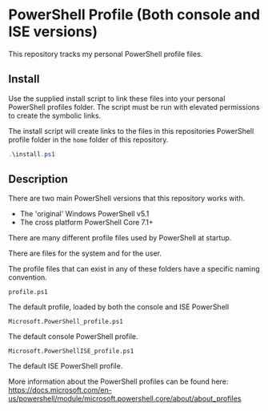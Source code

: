 # PowerShell Profile (Both console and ISE versions)
This repository tracks my personal PowerShell profile files.

## Install
Use the supplied install script to link these files into your personal
PowerShell profiles folder. The script must be run with elevated permissions to
create the symbolic links.

The install script will create links to the files in this repositories
PowerShell profile folder in the ```home``` folder of this repository.

```powershell
.\install.ps1
```

## Description
There are two main PowerShell versions that this repository works with.

- The 'original' Windows PowerShell v5.1
- The cross platform PowerShell Core 7.1+

There are many different profile files used by PowerShell at startup.

There are files for the system and for the user.

The profile files that can exist in any of these folders have a specific naming convention.

```profile.ps1```

The default profile, loaded by both the console and ISE PowerShell

```Microsoft.PowerShell_profile.ps1```

The default console PowerShell profile.

```Microsoft.PowerShellISE_profile.ps1```

The default ISE PowerShell profile.

More information about the PowerShell profiles can be found here:
https://docs.microsoft.com/en-us/powershell/module/microsoft.powershell.core/about/about_profiles
